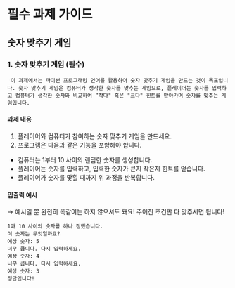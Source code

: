 # 필수 과제 가이드
## 숫자 맞추기 게임
### 1. 숫자 맞추기 게임 (필수)
```
 이 과제에서는 파이썬 프로그래밍 언어를 활용하여 숫자 맞추기 게임을 만드는 것이 목표입니다. 숫자 맞추기 게임은 컴퓨터가 생각한 숫자를 맞추는 게임으로, 플레이어는 숫자를 입력하고 컴퓨터가 생각한 숫자와 비교하여 “작다" 혹은 "크다" 힌트를 받아가며 숫자를 맞추는 게임입니다.
```
#### 과제  내용
1. 플레이어와 컴퓨터가 참여하는 숫자 맞추기 게임을 만드세요. 
2. 프로그램은 다음과 같은 기능을 포함해야 합니다.
- 컴퓨터는 1부터 10 사이의 랜덤한 숫자를 생성합니다. 
- 플레이어는 숫자를 입력하고, 입력한 숫자가 큰지 작은지 힌트를 얻습니다.
- 플레이어가 숫자를 맞힐 때까지 위 과정을 반복합니다.

#### 입출력 예시
→ 예시일 뿐 완전히 똑같이는 하지 않으셔도 돼요! 주어진 조건만 다 맞추시면 됩니다!
```
1과 10 사이의 숫자를 하나 정했습니다.
이 숫자는 무엇일까요?
예상 숫자: 5
너무 큽니다. 다시 입력하세요.
예상 숫자: 4
너무 큽니다. 다시 입력하세요.
예상 숫자: 3
정답입니다!
```
